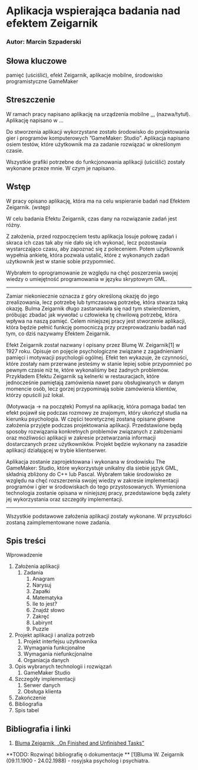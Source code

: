 # Aplikacja wspierająca badania nad efektem Zeigarnik

### Autor: Marcin Szpaderski

## Słowa kluczowe

pamięć (uściślić), efekt Zeigarnik, aplikacje mobilne, środowisko programistyczne GameMaker

## Streszczenie

W ramach pracy napisano aplikację na urządzenia mobilne ,,, (nazwa/tytuł).
Aplikację napisano w ...

Do stworzenia aplikacji wykorzystane zostało środowisko do projektowania
gier i programów komputerowych ”GameMaker: Studio”.
Aplikacja napisano osiem testów, które użytkownik
ma za zadanie rozwiązać w określonym czasie. 

Wszystkie grafiki potrzebne do funkcjonowania aplikacji (uściślić) 
zostały wykonane przeze mnie. W czym je napisano.


## Wstęp

W pracy opisano aplikację, która ma na celu wspieranie badań nad
Efektem Zeigarnik. (wstęp)

W celu badania Efektu
Zeigarnik, czas dany na rozwiązanie zadań jest różny. 

Z założenia, przed rozpoczęciem
testu aplikacja losuje połowę zadań i skraca ich czas tak aby nie
dało się ich wykonać, lecz pozostawia wystarczająco czasu, aby zapoznać się
z poleceniem. Potem użytkownik wypełnia ankietę, która pozwala ustalić,
które z wykonanych zadań użytkownik jest w stanie sobie przypomnieć.

Wybrałem to
oprogramowanie ze względu na chęć poszerzenia swojej wiedzy o umiejętność
programowania w języku skryptowym GML.

----

Zamiar niekoniecznie oznacza z góry określoną okazję do jego zrealizowania,
lecz potrzebę lub tymczasową potrzebę, która stwarza taką okazję. Bulma
Zeigarnik długo zastanawiała się nad tym stwierdzeniem, próbując zbadać
jak wywołać u człowieka tę chwilową potrzebę, która wpływa na naszą
pamięć. Celem niniejszej pracy jest stworzenie aplikacji, która będzie pełnić
funkcję pomocniczą przy przeprowadzaniu badań nad tym, co dziś nazywamy
Efektem Zeigarnik.

Efekt Zeigarnik został nazwany i opisany przez Blumę W. Zeigarnik[1] w
1927 roku. Opisuje on pojęcie psychologiczne związane z zagadnieniami pamięci
i motywacji psychologii ogólnej. Efekt ten wykazuje, że czynności, które
zostały nam przerwane jesteśmy w stanie lepiej sobie przypomnieć po pewnym
czasie niż te, które wykonaliśmy bez żadnych problemów. Przykładem
Efektu Zeigarnik są kelnerki w restauracjach, które jednocześnie pamiętają
zamówienia nawet paru obsługiwanych w danym momencie osób, lecz gorzej
przypominają sobie zamówienia klientów, którzy opuścili już lokal. 

(Motywacja -> na początek) 
Pomysł na aplikację, która pomaga badać ten efekt pojawił się podczas rozmowy ze
znajomym, który ukończył studia na kierunku psychologia.
W części teoretycznej zostaną opisane główne założenia przyjęte podczas
projektowania aplikacji. Przedstawione będą sposoby rozwiązania konkretnych
problemów związanych z założeniami oraz możliwości aplikacji w zakresie
przetwarzania informacji dostarczanych przez użytkowników.
Projekt będzie wykonany na zasadzie aplikacji działającej w trybie klientserwer.

Aplikacja zostanie zaprojektowana i wykonana w środowisku The
GameMaker: Studio, które wykorzystuje unikalny dla siebie język GML,
składnią zbliżony do C++ lub Pascal. Wybrałem takie środowisko ze względu
na chęć rozszerzenia swojej wiedzy w zakresie implementacji programów i gier
w środowiskach do tego przystosowanych. Wymieniona technologia zostanie opisana 
w niniejszej pracy, przedstawione będą zalety jej wykorzystania oraz szczegóły implementacji.

----

Wszystkie podstawowe założenia aplikacji zostały wykonane. W przyszłości
zostaną zaimplementowane nowe zadania.


## Spis treści

Wprowadzenie 
1.  Założenia aplikacji
    1. Zadania
        1. Anagram
        2. Narysuj
        3. Zapałki
        4. Matematyka
        5. Ile to jest?
        6. Znajdź słowo
        7. Zakręć
        8. Labirynt
        9. Puzzle
2.  Projekt aplikacji i analiza potrzeb
    1. Projekt interfejsu użytkownika
    2. Wymagania funkcjonalne
    3. Wymagania niefunkcjonalne
    4. Organiacja danych
3.  Opis wybranych technologii i rozwiązań 
    1. GameMaker Studio 
4.  Szczegóły implementacji 
    1. Serwer danych
    2. Obsługa klienta
5.  Zakończenie
7.  Bibliografia
8.  Spis tabel


## Bibliografia i linki

1. [Bluma Zeigarnik, „On Finished and Unfinished Tasks”](http://codeblab.com/wp-content/uploads/2009/12/On-Finished-and-Unfinished-Tasks.pdf)

**TODO: Rozwinąć bibliografię o dokumentacje **
[1]Bluma W. Zeigarnik (09.11.1900 - 24.02.1988) - rosyjska psycholog i psychiatra.
